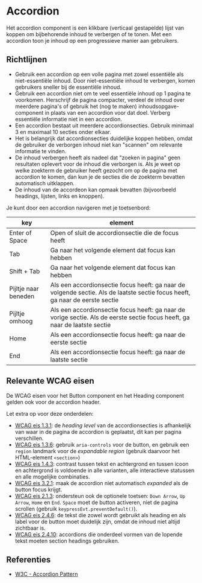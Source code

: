# Accordion

Het accordion component is een klikbare (verticaal gestapelde) lijst van koppen om bijbehorende inhoud te verbergen of te tonen. Met een accordion toon je inhoud op een progressieve manier aan gebruikers.

## Richtlijnen

- Gebruik een accordion op een volle pagina met zowel essentiële als niet-essentiële inhoud. Door niet-essentiële inhoud te verbergen, komen gebruikers sneller bij de essentiële inhoud.
- Gebruik een accordion niet om te veel essentiële inhoud op 1 pagina te voorkomen. Herschrijf de pagina compacter, verdeel de inhoud over meerdere pagina's of gebruik het (nog te maken) inhoudsopgave-component in plaats van een accordion voor dat doel. Verberg essentiële informatie niet in een accordion.
- Een accordion bestaat uit meerdere accordionsecties. Gebruik minimaal 3 en maximaal 10 secties onder elkaar.
- Het is belangrijk dat accordionsecties duidelijke koppen hebben, omdat de gebruiker de verborgen inhoud niet kan "scannen" om relevante informatie te vinden.
- De inhoud verbergen heeft als nadeel dat "zoeken in pagina" geen resultaten oplevert voor de inhoud die verborgen is. Als je weet op welke zoekterm de gebruiker heeft gezocht om op de pagina met accordion te komen, dan kun je de secties die de zoekterm bevatten automatisch uitklappen.
- De inhoud van de accordeon kan opmaak bevatten (bijvoorbeeld headings, lijsten, links en knoppen).

Je kunt door een accordion navigeren met je toetsenbord:

| key                  | element                                                                                                                      |
| -------------------- | ---------------------------------------------------------------------------------------------------------------------------- |
| Enter of Space       | Open of sluit de accordionsectie die de focus heeft                                                                          |
| Tab                  | Ga naar het volgende element dat focus kan hebben                                                                            |
| Shift + Tab          | Ga naar het volgende element dat focus kan hebben                                                                            |
| Pijltje naar beneden | Als een accordionsectie focus heeft: ga naar de volgende sectie. Als de laatste sectie focus heeft, ga naar de eerste sectie |
| Pijltje omhoog       | Als een accordionsectie focus heeft: ga naar de vorige sectie. Als de eerste sectie focus heeft, ga naar de laatste sectie   |
| Home                 | Als een accordionsectie focus heeft: ga naar de eerste sectie                                                                |
| End                  | Als een accordionsectie focus heeft: ga naar de laatste sectie                                                               |

## Relevante WCAG eisen

De WCAG eisen voor het Button component en het Heading component gelden ook voor de accordion header.

Let extra op voor deze onderdelen:

- [WCAG eis 1.3.1](https://www.w3.org/TR/WCAG21/#info-and-relationships): de _heading level_ van de accordionsecties is afhankelijk van waar in de pagina de accordion is geplaatst, dit kan per pagina verschillen.
- [WCAG eis 1.3.6](https://www.w3.org/TR/WCAG21/#identify-purpose): gebruik `aria-controls` voor de button, en gebruik een `region` landmark voor de _expandable region_ (gebruik daarvoor het HTML-element `<section>`)
- [WCAG eis 1.4.3](https://www.w3.org/TR/WCAG21/#contrast-minimum): contrast tussen tekst en achtergrond en tussen icoon en achtergrond is voldoende in alle varianten, alle interactieve statussen en alle mogelijke combinaties.
- [WCAG eis 3.2.1](https://www.w3.org/TR/WCAG21/#on-focus): maak de accordion niet automatisch _expanded_ als de button focus krijgt.
- [WCAG eis 2.1.3](https://www.w3.org/TR/WCAG21/#keyboard-no-exception): ondersteun ook de optionele toetsen: `Down Arrow`, `Up Arrow`, `Home` en `End`. `Space` moet de button activeren, niet de pagina scrollen (gebruik `keypressEvt.preventDefault()`).
- [WCAG eis 2.4.6](https://www.w3.org/TR/WCAG21/#headings-and-labels): de tekst die zowel wordt gebruikt als heading en als label voor de button moet duidelijk zijn, omdat de inhoud niet altijd zichtbaar is.
- [WCAG eis 2.4.10](https://www.w3.org/TR/WCAG21/#section-headings): accordions die onderdeel vormen van de lopende tekst moeten section headings gebruiken.

## Referenties

- [W3C - Accordion Pattern](https://www.w3.org/WAI/ARIA/apg/patterns/accordion/)
